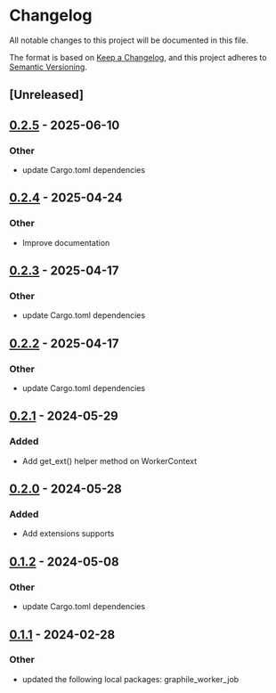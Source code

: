 # Changelog
All notable changes to this project will be documented in this file.

The format is based on [Keep a Changelog](https://keepachangelog.com/en/1.0.0/),
and this project adheres to [Semantic Versioning](https://semver.org/spec/v2.0.0.html).

## [Unreleased]

## [0.2.5](https://github.com/leo91000/graphile_worker_rs/compare/graphile_worker_ctx-v0.2.4...graphile_worker_ctx-v0.2.5) - 2025-06-10

### Other

- update Cargo.toml dependencies

## [0.2.4](https://github.com/leo91000/graphile_worker_rs/compare/graphile_worker_ctx-v0.2.3...graphile_worker_ctx-v0.2.4) - 2025-04-24

### Other

- Improve documentation

## [0.2.3](https://github.com/leo91000/graphile_worker_rs/compare/graphile_worker_ctx-v0.2.2...graphile_worker_ctx-v0.2.3) - 2025-04-17

### Other

- update Cargo.toml dependencies

## [0.2.2](https://github.com/leo91000/graphile_worker_rs/compare/graphile_worker_ctx-v0.2.1...graphile_worker_ctx-v0.2.2) - 2025-04-17

### Other

- update Cargo.toml dependencies

## [0.2.1](https://github.com/leo91000/graphile_worker_rs/compare/graphile_worker_ctx-v0.2.0...graphile_worker_ctx-v0.2.1) - 2024-05-29

### Added
- Add get_ext() helper method on WorkerContext

## [0.2.0](https://github.com/leo91000/graphile_worker_rs/compare/graphile_worker_ctx-v0.1.2...graphile_worker_ctx-v0.2.0) - 2024-05-28

### Added
- Add extensions supports

## [0.1.2](https://github.com/leo91000/graphile_worker_rs/compare/graphile_worker_ctx-v0.1.1...graphile_worker_ctx-v0.1.2) - 2024-05-08

### Other
- update Cargo.toml dependencies

## [0.1.1](https://github.com/leo91000/graphile_worker_rs/compare/graphile_worker_ctx-v0.1.0...graphile_worker_ctx-v0.1.1) - 2024-02-28

### Other
- updated the following local packages: graphile_worker_job
